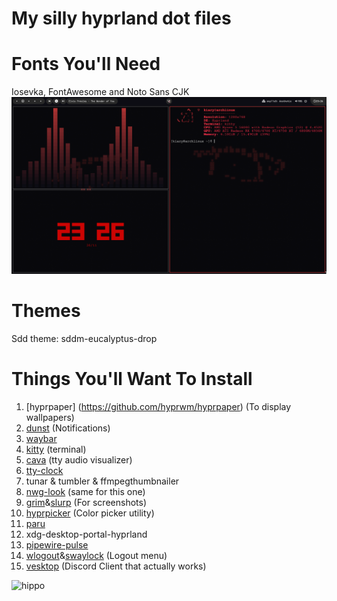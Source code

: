 # My silly hyprland dot files

# Fonts You'll Need
Iosevka, FontAwesome and Noto Sans CJK
![hippo](https://github.com/Kiaryy/DotFiles/blob/main/capture.png)
# Themes
Sdd theme: sddm-eucalyptus-drop 

# Things You'll Want To Install
1. [hyprpaper] (https://github.com/hyprwm/hyprpaper) (To display wallpapers)
2. [dunst](https://github.com/dunst-project/dunst) (Notifications)
3. [waybar](https://github.com/Alexays/Waybar)
4. [kitty](https://github.com/kovidgoyal/kitty) (terminal)
5. [cava](https://github.com/karlstav/cava) (tty audio visualizer)
6. [tty-clock](https://github.com/xorg62/tty-clock)
7. tunar & tumbler & ffmpegthumbnailer
8. [nwg-look](https://github.com/nwg-piotr/nwg-look) (same for this one)
9. [grim](https://github.com/emersion/grim)&[slurp](https://github.com/emersion/slurp) (For screenshots)
10. [hyprpicker](https://github.com/hyprwm/hyprpicker) (Color picker utility)
11. [paru](https://github.com/Morganamilo/paru)
12. xdg-desktop-portal-hyprland
13. [pipewire-pulse](https://archlinux.org/packages/extra/x86_64/pipewire-pulse/)
14. [wlogout](https://github.com/ArtsyMacaw/wlogout)&[swaylock](https://github.com/swaywm/swaylock) (Logout menu)
15. [vesktop](https://github.com/Vencord/Vesktop) (Discord Client that actually works)

![hippo](https://media.tenor.com/qJRMLPlR3_8AAAAi/maxwell-cat.gif)
